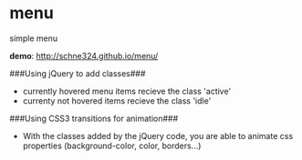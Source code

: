 menu
====

simple menu

**demo**: http://schne324.github.io/menu/

###Using jQuery to add classes###
- currently hovered menu items recieve the class 'active'
- currenty not hovered items recieve the class 'idle'


###Using CSS3 transitions for animation###
- With the classes added by the jQuery code, you are able to animate css properties (background-color, color, borders...)
